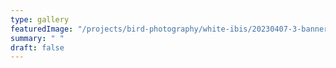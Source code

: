 ```yaml
---
type: gallery
featuredImage: "/projects/bird-photography/white-ibis/20230407-3-banner.jpg"
summary: " "
draft: false
---
```

